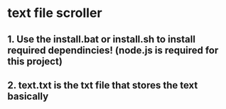 # text file scroller

## 1. Use the install.bat or install.sh to install required dependincies! (node.js is required for this project)
## 2. text.txt is the txt file that stores the text basically 
